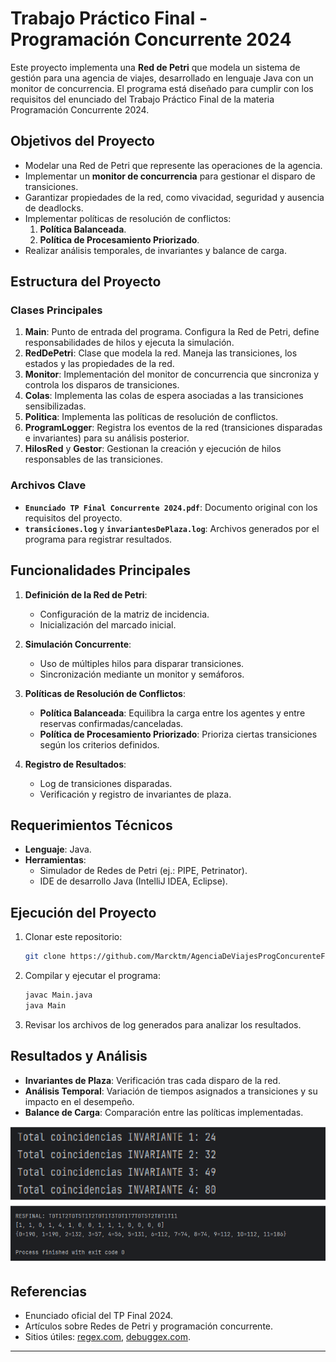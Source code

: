# Trabajo Práctico Final - Programación Concurrente 2024

Este proyecto implementa una **Red de Petri** que modela un sistema de gestión para una agencia de viajes, desarrollado en lenguaje Java con un monitor de concurrencia. El programa está diseñado para cumplir con los requisitos del enunciado del Trabajo Práctico Final de la materia Programación Concurrente 2024.

## Objetivos del Proyecto

- Modelar una Red de Petri que represente las operaciones de la agencia.
- Implementar un **monitor de concurrencia** para gestionar el disparo de transiciones.
- Garantizar propiedades de la red, como vivacidad, seguridad y ausencia de deadlocks.
- Implementar políticas de resolución de conflictos:
    1. **Política Balanceada**.
    2. **Política de Procesamiento Priorizado**.
- Realizar análisis temporales, de invariantes y balance de carga.

## Estructura del Proyecto

### Clases Principales

1. **Main**: Punto de entrada del programa. Configura la Red de Petri, define responsabilidades de hilos y ejecuta la simulación.
2. **RedDePetri**: Clase que modela la red. Maneja las transiciones, los estados y las propiedades de la red.
3. **Monitor**: Implementación del monitor de concurrencia que sincroniza y controla los disparos de transiciones.
4. **Colas**: Implementa las colas de espera asociadas a las transiciones sensibilizadas.
5. **Politica**: Implementa las políticas de resolución de conflictos.
6. **ProgramLogger**: Registra los eventos de la red (transiciones disparadas e invariantes) para su análisis posterior.
7. **HilosRed** y **Gestor**: Gestionan la creación y ejecución de hilos responsables de las transiciones.

### Archivos Clave

- **`Enunciado TP Final Concurrente 2024.pdf`**: Documento original con los requisitos del proyecto.
- **`transiciones.log`** y **`invariantesDePlaza.log`**: Archivos generados por el programa para registrar resultados.

## Funcionalidades Principales

1. **Definición de la Red de Petri**:
    - Configuración de la matriz de incidencia.
    - Inicialización del marcado inicial.

2. **Simulación Concurrente**:
    - Uso de múltiples hilos para disparar transiciones.
    - Sincronización mediante un monitor y semáforos.

3. **Políticas de Resolución de Conflictos**:
    - **Política Balanceada**: Equilibra la carga entre los agentes y entre reservas confirmadas/canceladas.
    - **Política de Procesamiento Priorizado**: Prioriza ciertas transiciones según los criterios definidos.

4. **Registro de Resultados**:
    - Log de transiciones disparadas.
    - Verificación y registro de invariantes de plaza.

## Requerimientos Técnicos

- **Lenguaje**: Java.
- **Herramientas**:
    - Simulador de Redes de Petri (ej.: PIPE, Petrinator).
    - IDE de desarrollo Java (IntelliJ IDEA, Eclipse).

## Ejecución del Proyecto

1. Clonar este repositorio:
   ```bash
   git clone https://github.com/Marcktm/AgenciaDeViajesProgConcurenteFinal.git
   ```
2. Compilar y ejecutar el programa:
   ```bash
   javac Main.java
   java Main
   ```
3. Revisar los archivos de log generados para analizar los resultados.

## Resultados y Análisis

- **Invariantes de Plaza**: Verificación tras cada disparo de la red.
- **Análisis Temporal**: Variación de tiempos asignados a transiciones y su impacto en el desempeño.
- **Balance de Carga**: Comparación entre las políticas implementadas.

![resultados.png](img/resultados.png)

## Referencias

- Enunciado oficial del TP Final 2024.
- Artículos sobre Redes de Petri y programación concurrente.
- Sitios útiles: [regex.com](http://www.regex.com), [debuggex.com](http://www.debuggex.com).

---
